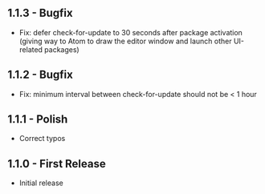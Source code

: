 ## 1.1.3 - Bugfix
* Fix: defer check-for-update to 30 seconds after package activation
       (giving way to Atom to draw the editor window and
        launch other UI-related packages)

## 1.1.2 - Bugfix
* Fix: minimum interval between check-for-update should not be < 1 hour

## 1.1.1 - Polish
* Correct typos

## 1.1.0 - First Release
* Initial release